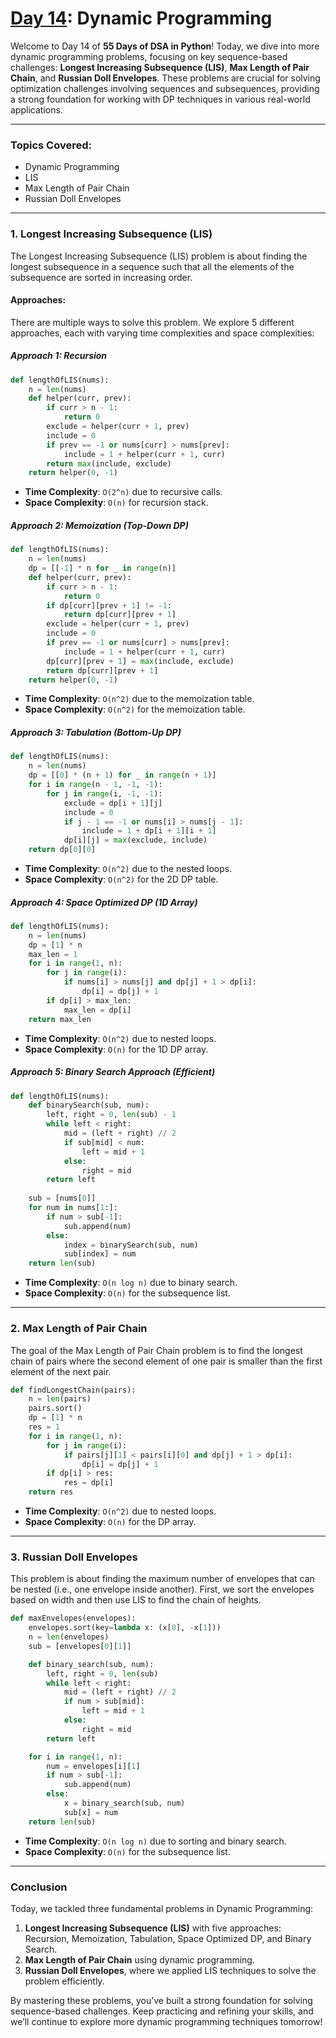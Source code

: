 # **[Day 14](./Day%2014): Dynamic Programming**

Welcome to Day 14 of **55 Days of DSA in Python**! Today, we dive into more dynamic programming problems, focusing on key sequence-based challenges: **Longest Increasing Subsequence (LIS)**, **Max Length of Pair Chain**, and **Russian Doll Envelopes**. These problems are crucial for solving optimization challenges involving sequences and subsequences, providing a strong foundation for working with DP techniques in various real-world applications.

---

### **Topics Covered:**
- Dynamic Programming  
- LIS  
- Max Length of Pair Chain  
- Russian Doll Envelopes  

---

### **1. Longest Increasing Subsequence (LIS)**
The Longest Increasing Subsequence (LIS) problem is about finding the longest subsequence in a sequence such that all the elements of the subsequence are sorted in increasing order.

#### **Approaches:**
There are multiple ways to solve this problem. We explore 5 different approaches, each with varying time complexities and space complexities:

##### **Approach 1: Recursion**
```python
def lengthOfLIS(nums):
    n = len(nums)
    def helper(curr, prev):
        if curr > n - 1:
            return 0
        exclude = helper(curr + 1, prev)
        include = 0
        if prev == -1 or nums[curr] > nums[prev]:
            include = 1 + helper(curr + 1, curr)
        return max(include, exclude)
    return helper(0, -1)
```
- **Time Complexity**: `O(2^n)` due to recursive calls.
- **Space Complexity**: `O(n)` for recursion stack.

##### **Approach 2: Memoization (Top-Down DP)**
```python
def lengthOfLIS(nums):
    n = len(nums)
    dp = [[-1] * n for _ in range(n)]
    def helper(curr, prev):
        if curr > n - 1:
            return 0
        if dp[curr][prev + 1] != -1:
            return dp[curr][prev + 1]
        exclude = helper(curr + 1, prev)
        include = 0
        if prev == -1 or nums[curr] > nums[prev]:
            include = 1 + helper(curr + 1, curr)
        dp[curr][prev + 1] = max(include, exclude)
        return dp[curr][prev + 1]
    return helper(0, -1)
```
- **Time Complexity**: `O(n^2)` due to the memoization table.
- **Space Complexity**: `O(n^2)` for the memoization table.

##### **Approach 3: Tabulation (Bottom-Up DP)**
```python
def lengthOfLIS(nums):
    n = len(nums)
    dp = [[0] * (n + 1) for _ in range(n + 1)]
    for i in range(n - 1, -1, -1):
        for j in range(i, -1, -1):
            exclude = dp[i + 1][j]
            include = 0
            if j - 1 == -1 or nums[i] > nums[j - 1]:
                include = 1 + dp[i + 1][i + 1]
            dp[i][j] = max(exclude, include)
    return dp[0][0]
```
- **Time Complexity**: `O(n^2)` due to the nested loops.
- **Space Complexity**: `O(n^2)` for the 2D DP table.

##### **Approach 4: Space Optimized DP (1D Array)**
```python
def lengthOfLIS(nums):
    n = len(nums)
    dp = [1] * n
    max_len = 1
    for i in range(1, n):
        for j in range(i):
            if nums[i] > nums[j] and dp[j] + 1 > dp[i]:
                dp[i] = dp[j] + 1
        if dp[i] > max_len:
            max_len = dp[i]
    return max_len
```
- **Time Complexity**: `O(n^2)` due to nested loops.
- **Space Complexity**: `O(n)` for the 1D DP array.

##### **Approach 5: Binary Search Approach (Efficient)**
```python
def lengthOfLIS(nums):
    def binarySearch(sub, num):
        left, right = 0, len(sub) - 1
        while left < right:
            mid = (left + right) // 2
            if sub[mid] < num:
                left = mid + 1
            else:
                right = mid
        return left
    
    sub = [nums[0]]
    for num in nums[1:]:
        if num > sub[-1]:
            sub.append(num)
        else:
            index = binarySearch(sub, num)
            sub[index] = num
    return len(sub)
```
- **Time Complexity**: `O(n log n)` due to binary search.
- **Space Complexity**: `O(n)` for the subsequence list.

---

### **2. Max Length of Pair Chain**
The goal of the Max Length of Pair Chain problem is to find the longest chain of pairs where the second element of one pair is smaller than the first element of the next pair.

```python
def findLongestChain(pairs):
    n = len(pairs)
    pairs.sort()
    dp = [1] * n
    res = 1
    for i in range(1, n):
        for j in range(i):
            if pairs[j][1] < pairs[i][0] and dp[j] + 1 > dp[i]:
                dp[i] = dp[j] + 1
        if dp[i] > res:
            res = dp[i]
    return res
```
- **Time Complexity**: `O(n^2)` due to nested loops.
- **Space Complexity**: `O(n)` for the DP array.

---

### **3. Russian Doll Envelopes**
This problem is about finding the maximum number of envelopes that can be nested (i.e., one envelope inside another). First, we sort the envelopes based on width and then use LIS to find the chain of heights.

```python
def maxEnvelopes(envelopes):
    envelopes.sort(key=lambda x: (x[0], -x[1]))
    n = len(envelopes)
    sub = [envelopes[0][1]]

    def binary_search(sub, num):
        left, right = 0, len(sub)
        while left < right:
            mid = (left + right) // 2
            if num > sub[mid]:
                left = mid + 1
            else:
                right = mid
        return left

    for i in range(1, n):
        num = envelopes[i][1]
        if num > sub[-1]:
            sub.append(num)
        else:
            x = binary_search(sub, num)
            sub[x] = num
    return len(sub)
```
- **Time Complexity**: `O(n log n)` due to sorting and binary search.
- **Space Complexity**: `O(n)` for the subsequence list.

---

### **Conclusion**

Today, we tackled three fundamental problems in Dynamic Programming:

1. **Longest Increasing Subsequence (LIS)** with five approaches: Recursion, Memoization, Tabulation, Space Optimized DP, and Binary Search.
2. **Max Length of Pair Chain** using dynamic programming.
3. **Russian Doll Envelopes**, where we applied LIS techniques to solve the problem efficiently.

By mastering these problems, you’ve built a strong foundation for solving sequence-based challenges. Keep practicing and refining your skills, and we’ll continue to explore more dynamic programming techniques tomorrow!